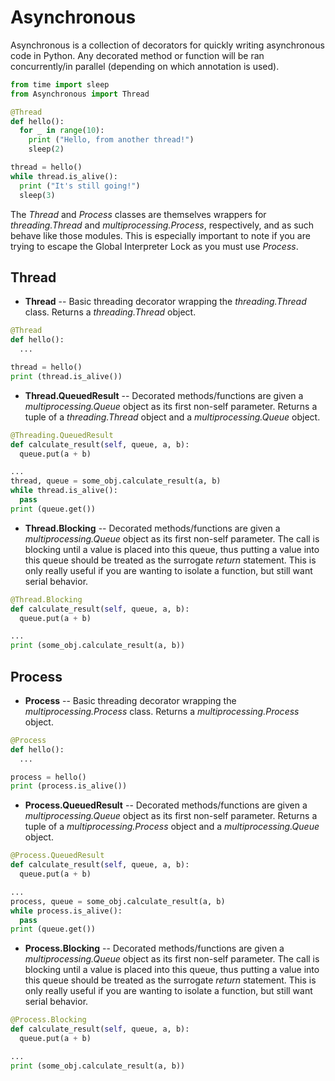 # Asynchronous

Asynchronous is a collection of decorators for quickly writing asynchronous code in Python. Any decorated method or function will be ran concurrently/in parallel (depending on which annotation is used).


```python
from time import sleep
from Asynchronous import Thread

@Thread
def hello():
  for _ in range(10):
    print ("Hello, from another thread!")
    sleep(2)

thread = hello()
while thread.is_alive():
  print ("It's still going!")
  sleep(3)
```



The *Thread* and *Process* classes are themselves wrappers for *threading.Thread* and *multiprocessing.Process*, respectively, and as such behave like those modules. This is especially important to note if you are trying to escape the Global Interpreter Lock as you must use *Process*.

## Thread
- **Thread** -- Basic threading decorator wrapping the *threading.Thread* class. Returns a *threading.Thread* object.
```python
@Thread
def hello():
  ...

thread = hello()
print (thread.is_alive())
```
- **Thread.QueuedResult** -- Decorated methods/functions are given a *multiprocessing.Queue* object as its first non-self parameter. Returns a tuple of a *threading.Thread* object and a *multiprocessing.Queue* object.
```python
@Threading.QueuedResult
def calculate_result(self, queue, a, b):
  queue.put(a + b)

...
thread, queue = some_obj.calculate_result(a, b)
while thread.is_alive():
  pass
print (queue.get())
```
- **Thread.Blocking** -- Decorated methods/functions are given a *multiprocessing.Queue* object as its first non-self parameter. The call is blocking until a value is placed into this queue, thus putting a value into this queue should be treated as the surrogate *return* statement. This is only really useful if you are wanting to isolate a function, but still want serial behavior.
```python
@Thread.Blocking
def calculate_result(self, queue, a, b):
  queue.put(a + b)

...
print (some_obj.calculate_result(a, b))
```

## Process
- **Process** -- Basic threading decorator wrapping the *multiprocessing.Process* class. Returns a *multiprocessing.Process* object.
```python
@Process
def hello():
  ...

process = hello()
print (process.is_alive())
```
- **Process.QueuedResult** -- Decorated methods/functions are given a *multiprocessing.Queue* object as its first non-self parameter. Returns a tuple of a *multiprocessing.Process* object and a *multiprocessing.Queue* object.
```python
@Process.QueuedResult
def calculate_result(self, queue, a, b):
  queue.put(a + b)

...
process, queue = some_obj.calculate_result(a, b)
while process.is_alive():
  pass
print (queue.get())
```
- **Process.Blocking** -- Decorated methods/functions are given a *multiprocessing.Queue* object as its first non-self parameter. The call is blocking until a value is placed into this queue, thus putting a value into this queue should be treated as the surrogate *return* statement. This is only really useful if you are wanting to isolate a function, but still want serial behavior.
```python
@Process.Blocking
def calculate_result(self, queue, a, b):
  queue.put(a + b)

...
print (some_obj.calculate_result(a, b))
```
